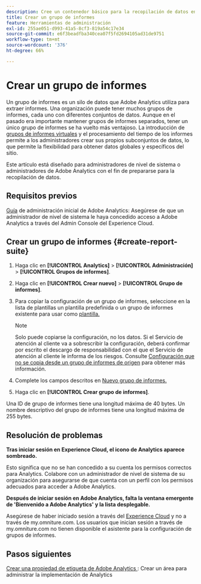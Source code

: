 ```yaml
---
description: Cree un contenedor básico para la recopilación de datos en Adobe Analytics
title: Crear un grupo de informes
feature: Herramientas de administración
exl-id: 255ae051-d993-41a5-8cf3-819a54c17e34
source-git-commit: e6f3beadfba340cea07f5fd2694105ad31de9751
workflow-type: tm+mt
source-wordcount: '376'
ht-degree: 66%

---
```


# Crear un grupo de informes

Un grupo de informes es un silo de datos que Adobe Analytics utiliza para extraer informes. Una organización puede tener muchos grupos de informes, cada uno con diferentes conjuntos de datos. Aunque en el pasado era importante mantener grupos de informes separados, tener un único grupo de informes se ha vuelto más ventajoso. La introducción de [grupos de informes virtuales](https://experienceleague.adobe.com/docs/analytics/components/virtual-report-suites/vrs-about.html?lang=en#virtual-report-suites) y el procesamiento del tiempo de los informes permite a los administradores crear sus propios subconjuntos de datos, lo que permite la flexibilidad para obtener datos globales y específicos del sitio.

Este artículo está diseñado para administradores de nivel de sistema o administradores de Adobe Analytics con el fin de prepararse para la recopilación de datos.

## Requisitos previos

[Guía](/help/admin/admin-console/first-admin-guide.md) de administración inicial de Adobe Analytics: Asegúrese de que un administrador de nivel de sistema le haya concedido acceso a Adobe Analytics a través del Admin Console del Experience Cloud.

## Crear un grupo de informes {#create-report-suite}

1. Haga clic en **[!UICONTROL Analytics]** > **[!UICONTROL Administración]** > **[!UICONTROL Grupos de informes]**.
1. Haga clic en **[!UICONTROL Crear nuevo]** > **[!UICONTROL Grupo de informes]**.
1. Para copiar la configuración de un grupo de informes, seleccione en la lista de plantillas un plantilla predefinida o un grupo de informes existente para usar como [plantilla.](/help/admin/c-manage-report-suites/c-report-suite-templates/report-suite-templates.md)

   >[!NOTE]
   >
   >Solo puede copiarse la configuración, no los datos. Si el Servicio de atención al cliente va a sobrescribir la configuración, deberá confirmar por escrito el descargo de responsabilidad con el que el Servicio de atención al cliente le informa de los riesgos. Consulte [Configuración que no se copia desde un grupo de informes de origen](/help/admin/c-manage-report-suites/c-new-report-suite/settings-not-copied-from-rs.md) para obtener más información.

1. Complete los campos descritos en [Nuevo grupo de informes.](/help/admin/c-manage-report-suites/c-new-report-suite/new-report-suite.md)
1. Haga clic en **[!UICONTROL Crear grupo de informes]**.

Una ID de grupo de informes tiene una longitud máxima de 40 bytes. Un nombre descriptivo del grupo de informes tiene una longitud máxima de 255 bytes.

## Resolución de problemas

**Tras iniciar sesión en Experience Cloud, el icono de Analytics aparece sombreado.**

Esto significa que no se han concedido a su cuenta los permisos correctos para Analytics. Colabore con un administrador de nivel de sistema de su organización para asegurarse de que cuenta con un perfil con los permisos adecuados para acceder a Adobe Analytics.

**Después de iniciar sesión en Adobe Analytics, falta la ventana emergente de &#39;Bienvenido a Adobe Analytics&#39; y la lista desplegable.**

Asegúrese de haber iniciado sesión a través del [Experience Cloud](https://experience.adobe.com) y no a través de my.omniture.com. Los usuarios que inician sesión a través de my.omniture.com no tienen disponible el asistente para la configuración de grupos de informes.

## Pasos siguientes

[Crear una propiedad de etiqueta de Adobe Analytics  ](/help/implement/launch/create-analytics-property.md): Crear un área para administrar la implementación de Analytics
